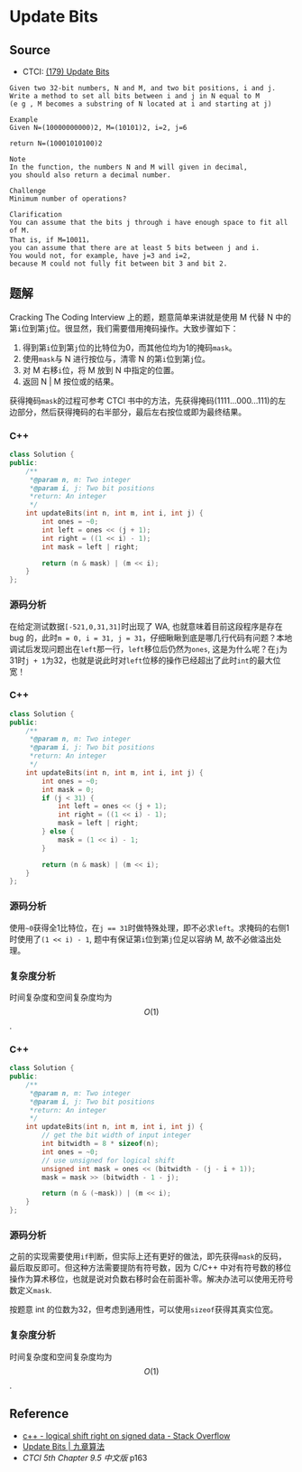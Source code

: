 # Update Bits

## Source

- CTCI: [(179) Update Bits](http://www.lintcode.com/en/problem/update-bits/)

```
Given two 32-bit numbers, N and M, and two bit positions, i and j.
Write a method to set all bits between i and j in N equal to M
(e g , M becomes a substring of N located at i and starting at j)

Example
Given N=(10000000000)2, M=(10101)2, i=2, j=6

return N=(10001010100)2

Note
In the function, the numbers N and M will given in decimal,
you should also return a decimal number.

Challenge
Minimum number of operations?

Clarification
You can assume that the bits j through i have enough space to fit all of M.
That is, if M=10011，
you can assume that there are at least 5 bits between j and i.
You would not, for example, have j=3 and i=2,
because M could not fully fit between bit 3 and bit 2.
```

## 题解

Cracking The Coding Interview 上的题，题意简单来讲就是使用 M 代替 N 中的第`i`位到第`j`位。很显然，我们需要借用掩码操作。大致步骤如下：

1. 得到第`i`位到第`j`位的比特位为0，而其他位均为1的掩码`mask`。
2. 使用`mask`与 N 进行按位与，清零 N 的第`i`位到第`j`位。
3. 对 M 右移`i`位，将 M 放到 N 中指定的位置。
4. 返回 N | M 按位或的结果。

获得掩码`mask`的过程可参考 CTCI 书中的方法，先获得掩码(1111...000...111)的左边部分，然后获得掩码的右半部分，最后左右按位或即为最终结果。

### C++ <i class="fa fa-bug"></i>

```c++
class Solution {
public:
    /**
     *@param n, m: Two integer
     *@param i, j: Two bit positions
     *return: An integer
     */
    int updateBits(int n, int m, int i, int j) {
        int ones = ~0;
        int left = ones << (j + 1);
        int right = ((1 << i) - 1);
        int mask = left | right;

        return (n & mask) | (m << i);
    }
};
```

### 源码分析

在给定测试数据`[-521,0,31,31]`时出现了 WA, 也就意味着目前这段程序是存在 bug 的，此时`m = 0, i = 31, j = 31`，仔细瞅瞅到底是哪几行代码有问题？本地调试后发现问题出在`left`那一行，`left`移位后仍然为`ones`, 这是为什么呢？在`j`为31时`j + 1`为32，也就是说此时对`left`位移的操作已经超出了此时`int`的最大位宽！

### C++

```c++
class Solution {
public:
    /**
     *@param n, m: Two integer
     *@param i, j: Two bit positions
     *return: An integer
     */
    int updateBits(int n, int m, int i, int j) {
        int ones = ~0;
        int mask = 0;
        if (j < 31) {
            int left = ones << (j + 1);
            int right = ((1 << i) - 1);
            mask = left | right;
        } else {
            mask = (1 << i) - 1;
        }

        return (n & mask) | (m << i);
    }
};
```

### 源码分析

使用`~0`获得全1比特位，在`j == 31`时做特殊处理，即不必求`left`。求掩码的右侧1时使用了`(1 << i) - 1`, 题中有保证第`i`位到第`j`位足以容纳 M, 故不必做溢出处理。

### 复杂度分析

时间复杂度和空间复杂度均为 $$O(1)$$.

### C++

```c++
class Solution {
public:
    /**
     *@param n, m: Two integer
     *@param i, j: Two bit positions
     *return: An integer
     */
    int updateBits(int n, int m, int i, int j) {
        // get the bit width of input integer
        int bitwidth = 8 * sizeof(n);
        int ones = ~0;
        // use unsigned for logical shift
        unsigned int mask = ones << (bitwidth - (j - i + 1));
        mask = mask >> (bitwidth - 1 - j);

        return (n & (~mask)) | (m << i);
    }
};
```

### 源码分析

之前的实现需要使用`if`判断，但实际上还有更好的做法，即先获得`mask`的反码，最后取反即可。但这种方法需要提防有符号数，因为 C/C++ 中对有符号数的移位操作为算术移位，也就是说对负数右移时会在前面补零。解决办法可以使用无符号数定义`mask`.

按题意 int 的位数为32，但考虑到通用性，可以使用`sizeof`获得其真实位宽。

### 复杂度分析

时间复杂度和空间复杂度均为 $$O(1)$$.

## Reference

- [c++ - logical shift right on signed data - Stack Overflow](http://stackoverflow.com/questions/13221369/logical-shift-right-on-signed-data)
- [Update Bits | 九章算法](http://www.jiuzhang.com/solutions/update-bits/)
- *CTCI 5th Chapter 9.5 中文版* p163
